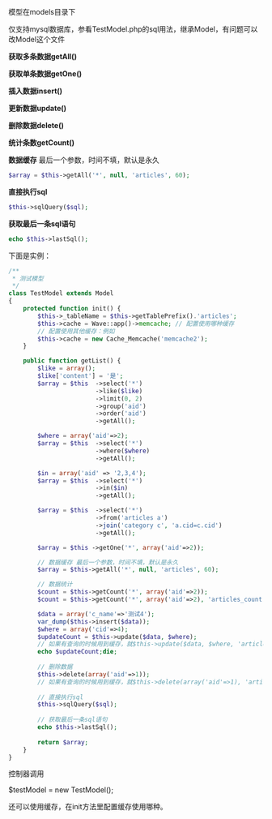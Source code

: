 <!--
author: 许萍
date: 2015-11-20
title: 模型
tags: 基本功能
category: 基本功能
status: publish
summary: Wavephp框架，轻量PHP框架，MVC分离，快速开发项目
-->

模型在models目录下

仅支持mysql数据库，参看TestModel.php的sql用法，继承Model，有问题可以改Model这个文件

**获取多条数据getAll()**

**获取单条数据getOne()**

**插入数据insert()**

**更新数据update()**

**删除数据delete()**

**统计条数getCount()**

**数据缓存** 最后一个参数，时间不填，默认是永久

```php
$array = $this->getAll('*', null, 'articles', 60);
```

**直接执行sql**

```php
$this->sqlQuery($sql);
```

**获取最后一条sql语句**

```php
echo $this->lastSql();
```

下面是实例：

```php
/**
 * 测试模型
 */
class TestModel extends Model
{
    protected function init() {
        $this->_tableName = $this->getTablePrefix().'articles';
        $this->cache = Wave::app()->memcache; // 配置使用哪种缓存
        // 配置使用其他缓存：例如
        $this->cache = new Cache_Memcache('memcache2');
    }

    public function getList() {
        $like = array();
        $like['content'] = '是';
        $array = $this  ->select('*')
                        ->like($like)
                        ->limit(0, 2)
                        ->group('aid')
                        ->order('aid')
                        ->getAll();

        $where = array('aid'=>2);
        $array = $this  ->select('*')
                        ->where($where)
                        ->getAll();

        $in = array('aid' => '2,3,4');
        $array = $this  ->select('*')
                        ->in($in)
                        ->getAll();

        $array = $this  ->select('*')
                        ->from('articles a')
                        ->join('category c', 'a.cid=c.cid')
                        ->getAll();

        $array = $this ->getOne('*', array('aid'=>2));

        // 数据缓存 最后一个参数，时间不填，默认是永久
        $array = $this->getAll('*', null, 'articles', 60);

        // 数据统计
        $count = $this->getCount('*', array('aid'=>2));
        $count = $this->getCount('*', array('aid'=>2), 'articles_count', 60); // 加缓存

        $data = array('c_name'=>'测试4');
        var_dump($this->insert($data));
        $where = array('cid'=>4);
        $updateCount = $this->update($data, $where);
        // 如果有查询的时候用到缓存，就$this->update($data, $where, 'articles');
        echo $updateCount;die;
        
        // 删除数据
        $this->delete(array('aid'=>1));
        // 如果有查询的时候用到缓存，就$this->delete(array('aid'=>1), 'articles');
        
        // 直接执行sql
        $this->sqlQuery($sql);
        
        // 获取最后一条sql语句
        echo $this->lastSql();
        
        return $array;
    }
}
```

控制器调用

$testModel = new TestModel();

还可以使用缓存，在init方法里配置缓存使用哪种。

